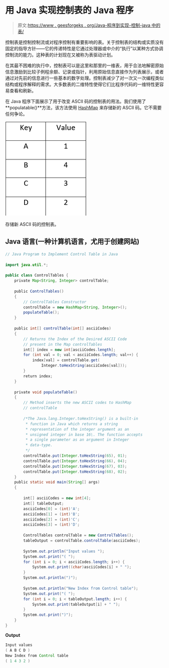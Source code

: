 # 用 Java 实现控制表的 Java 程序

> 原文:[https://www . geesforgeks . org/Java-程序到实现-控制-java 中的表/](https://www.geeksforgeeks.org/java-program-to-implement-control-table-in-java/)

控制表是控制控制流或对程序控制有重要影响的表。关于控制表的结构或实质没有固定的指导方针——它的传递特性是它通过处理器或中介的“执行”以某种方式协调控制流的能力。这种表的计划现在又被称为表驱动计划。

在其最不困难的执行中，控制表可以是这里和那里的一维表，用于合法地解密原始信息激励到比较子例程余额、记录或指针，利用原始信息直接作为列表展示，或者通过对先前的信息进行一些基本的数字处理。控制表减少了对一次又一次编程类似结构或程序解释的需求。大多数表的二维特性使得它们比程序代码的一维特性更容易查看和刷新。

在 Java 程序下面展示了用于改变 ASCII 码的控制表的用法。我们使用了**populatable()**方法，该方法使用 [HashMap](https://www.google.com/url?client=internal-element-cse&cx=009682134359037907028:tj6eafkv_be&q=https://www.geeksforgeeks.org/java-util-hashmap-in-java-with-examples/&sa=U&ved=2ahUKEwi0pviEkY7tAhUljOYKHSujDyEQFjAAegQIARAC&usg=AOvVaw3InGk8Vq3NKuOwg06A_eqb) 来存储新的 ASCII 码。它不需要任何争论。

![Control Table to store new ASCII Codes.](img/94d8de781620886705b63251d78743cf.png)

存储新 ASCII 码的控制表。

## Java 语言(一种计算机语言，尤用于创建网站)

```java
// Java Program to Implement Control Table in Java

import java.util.*;

public class ControlTables {
    private Map<String, Integer> controlTable;

    public ControlTables()
    {
        // ControlTables Constructor
        controlTable = new HashMap<String, Integer>();
        populateTable();
    }

    public int[] controlTable(int[] asciiCodes)
    {
        // Returns the Index of the Desired ASCII Code
        // present in the Map controlTables
        int[] index = new int[asciiCodes.length];
        for (int val = 0; val < asciiCodes.length; val++) {
            index[val] = controlTable.get(
                Integer.toHexString(asciiCodes[val]));
        }
        return index;
    }

    private void populateTable()
    {
        // Method inserts the new ASCII codes to HashMap
        // controlTable

        /*The Java.lang.Integer.toHexString() is a built-in
         * function in Java which returns a string
         * representation of the integer argument as an
         * unsigned integer in base 16\. The function accepts
         * a single parameter as an argument in Integer
         * data-type.
         */
        controlTable.put(Integer.toHexString(65), 01);
        controlTable.put(Integer.toHexString(66), 04);
        controlTable.put(Integer.toHexString(67), 03);
        controlTable.put(Integer.toHexString(68), 02);
    }
    public static void main(String[] args)
    {

        int[] asciiCodes = new int[4];
        int[] tableOutput;
        asciiCodes[0] = (int)'A';
        asciiCodes[1] = (int)'B';
        asciiCodes[2] = (int)'C';
        asciiCodes[3] = (int)'D';

        ControlTables controlTable = new ControlTables();
        tableOutput = controlTable.controlTable(asciiCodes);

        System.out.println("Input values ");
        System.out.print("( ");
        for (int i = 0; i < asciiCodes.length; i++) {
            System.out.print((char)asciiCodes[i] + " ");
        }
        System.out.println(")");

        System.out.println("New Index from Control table");
        System.out.print("( ");
        for (int i = 0; i < tableOutput.length; i++) {
            System.out.print(tableOutput[i] + " ");
        }
        System.out.print(")");
    }
}
```

**Output**

```java
Input values 
( A B C D )
New Index from Control table
( 1 4 3 2 )
```